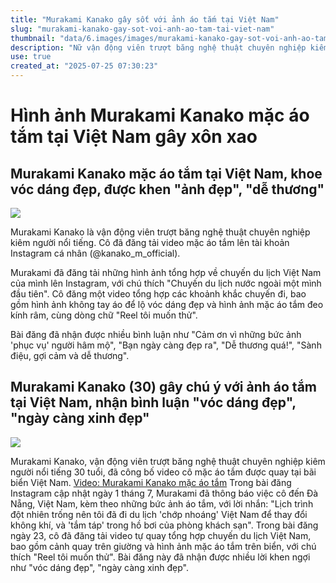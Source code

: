```yaml
---
title: "Murakami Kanako gây sốt với ảnh áo tắm tại Việt Nam"
slug: "murakami-kanako-gay-sot-voi-anh-ao-tam-tai-viet-nam"
thumbnail: "data/6.images/images/murakami-kanako-gay-sot-voi-anh-ao-tam-tai-viet-nam.webp"
description: "Nữ vận động viên trượt băng nghệ thuật chuyên nghiệp kiêm người nổi tiếng Murakami Kanako đã đăng tải video và ảnh mặc áo tắm trong chuyến du lịch Việt Nam, thu hút sự chú ý lớn từ người hâm mộ."
use: true
created_at: "2025-07-25 07:30:23"
---
```


# Hình ảnh Murakami Kanako mặc áo tắm tại Việt Nam gây xôn xao

## Murakami Kanako mặc áo tắm tại Việt Nam, khoe vóc dáng đẹp, được khen "ảnh đẹp", "dễ thương"

![](/images/20250724-00000069-mantan-000-1-view.webp)

Murakami Kanako là vận động viên trượt băng nghệ thuật chuyên nghiệp kiêm người nổi tiếng. Cô đã đăng tải video mặc áo tắm lên tài khoản Instagram cá nhân (@kanako_m_official).

Murakami đã đăng tải những hình ảnh tổng hợp về chuyến du lịch Việt Nam của mình lên Instagram, với chú thích "Chuyến du lịch nước ngoài một mình đầu tiên". Cô đăng một video tổng hợp các khoảnh khắc chuyến đi, bao gồm hình ảnh không tay áo để lộ vóc dáng đẹp và hình ảnh mặc áo tắm đeo kính râm, cùng dòng chữ "Reel tôi muốn thử".

Bài đăng đã nhận được nhiều bình luận như "Cảm ơn vì những bức ảnh 'phục vụ' người hâm mộ", "Bạn ngày càng đẹp ra", "Dễ thương quá!", "Sành điệu, gợi cảm và dễ thương".

## Murakami Kanako (30) gây chú ý với ảnh áo tắm tại Việt Nam, nhận bình luận "vóc dáng đẹp", "ngày càng xinh đẹp"

![](/images/20250724-10190129-abemav-000-1-view.webp)

Murakami Kanako, vận động viên trượt băng nghệ thuật chuyên nghiệp kiêm người nổi tiếng 30 tuổi, đã công bố video cô mặc áo tắm được quay tại bãi biển Việt Nam.
[Video: Murakami Kanako mặc áo tắm](https://abema.go.link/video/episode/89-116_s25_p12105?adj_adgroup=24&adj_campaign=202507&adj_creative=times_yahoo_20250724_free_10190129_centertx&adj_redirect=https%3A%2F%2Fabema.tv%2Fvideo%2Fepisode%2F89-116_s25_p12105%3Fpl%3D1%26utm_campaign%3Dtimes_yahoo_20250724_free_10190129_centertx%26utm_medium%3Dweb%26utm_source%3Dabematimes&adj_t=1o8o1k5q&adj_tracker_limit=25000&pl=1&utm_campaign=times_yahoo_20250724_free_10190129_centertx&utm_medium=web&utm_source=abematimes)
Trong bài đăng Instagram cập nhật ngày 1 tháng 7, Murakami đã thông báo việc cô đến Đà Nẵng, Việt Nam, kèm theo những bức ảnh áo tắm, với lời nhắn: "Lịch trình đột nhiên trống nên tôi đã đi du lịch 'chớp nhoáng' Việt Nam để thay đổi không khí, và 'tắm táp' trong hồ bơi của phòng khách sạn".
Trong bài đăng ngày 23, cô đã đăng tải video tự quay tổng hợp chuyến du lịch Việt Nam, bao gồm cảnh quay trên giường và hình ảnh mặc áo tắm trên biển, với chú thích "Reel tôi muốn thử". Bài đăng này đã nhận được nhiều lời khen ngợi như "vóc dáng đẹp", "ngày càng xinh đẹp".